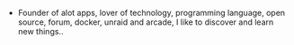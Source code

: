 - Founder of alot apps, lover of technology, programming language, open source, forum, docker, unraid and arcade, I like to discover and learn new things..
  <br>































































































































































































































































































































































































































































































































































































































